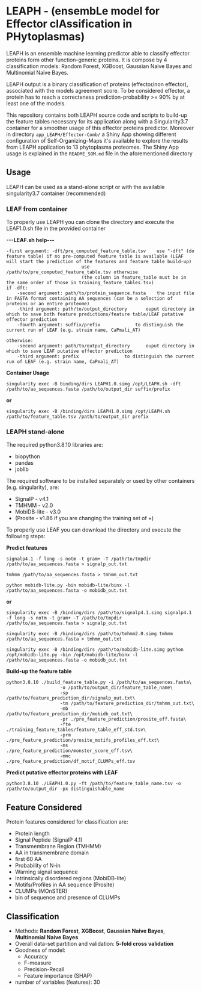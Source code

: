 # LEAPH - (ensembLe model for Effector clAssification in PHytoplasmas)
LEAPH is an ensemble machine learning predictor able to classify effector proteins form other function-generic proteins. It is compose by 4 classification models: Random Forest, XGBoost, Gaussian Naive Bayes and Multinomial Naive Bayes. 

LEAPH output is a binary classification of proteins (effector/non effector), associated with the models agreement score. 
To be considered effector, a protein has to reach a correcteness prediction-probability >= 90% by at least one of the models. 

This repository contains both LEAPH source code and scripts to build-up the feature tables necessary for its application along with a Singularity3.7 container for a smoother usage of this effector proteins predictor. Moreover in directory ```app_LEAPH/Effector-Comb/``` a Shiny App showing different configuration of Self-Organizing-Maps it's available to explore the results from LEAPH application to 13 phytoplasma proteomes. The Shiny App usage is explained in the ```README_SOM.md``` file in the aforementioned directory

## Usage
LEAPH can be used as a stand-alone script or with the available singularity3.7 container (recommended)

### LEAF from container
To properly use LEAPH you can clone the directory and execute the LEAF1.0.sh file in the provided container

**---LEAF.sh help---**
```
-first argument: -dft/pre_computed_feature_table.tsv	use "-dft" (do feature table) if no pre-computed feature table is available (LEAF will start the prediction of the features and feature table build-up)
							use /path/to/pre_computed_feature_table.tsv otherwise
							(the column in feature_table must be in the same order of those in training_feature_tables.tsv) 
if -dft:
	-second argument: path/to/protein_sequence.fasta	the input file in FASTA format containing AA sequences (can be a selection of proteins or an entire proteome)
	-third argument: path/to/output_directory		ouput directory in which to save both feature predictions/feature table/LEAF putative effector prediction 
	-fourth argument: suffix/prefix				to distinguish the current run of LEAF (e.g. strain name, CaPmali_AT)

otherwise:
	-second argument: path/to/output_directory		ouput directory in which to save LEAF putative effector prediction 
	-third argument: prefix					to distinguish the current run of LEAF (e.g. strain name, CaPmali_AT)
```
**Container Usage**
```
singularity exec -B binding/dirs LEAPH1.0.simg /opt/LEAPH.sh -dft /path/to/aa_sequences.fasta /path/to/output_dir suffix/prefix
```
**or**
```
singularity exec -B /binding/dirs LEAPH1.0.simg /opt/LEAPH.sh /path/to/feature_table.tsv /path/to/output_dir prefix
```
### LEAPH stand-alone 
The required python3.8.10 libraries are:
- biopython
- pandas
- joblib

The required software to be installed separately or used by other containers (e.g. singularity), are:
- SignalP - v4.1
- TMHMM - v2.0
- MobiDB-lite - v3.0
- (Prosite - v1.86 if you are changing the training set of +)

To properly use LEAF you can download the directory and execute the following steps:

**Predict features** 
```
signalp4.1 -f long -s notm -t gram+ -T /path/to/tmpdir /path/to/aa_sequences.fasta > signalp_out.txt
```
```
tmhmm /path/to/aa_sequences.fasta > tmhmm_out.txt
```
```
python mobidb-lite.py -bin mobidb-lite/binx -l /path/to/aa_sequences.fasta -o mobidb_out.txt
```
**or**
```
singularity exec -B /binding/dirs /path/to/signalp4.1.simg signalp4.1 -f long -s notm -t gram+ -T /path/to/tmpdir /path/to/aa_sequences.fasta > signalp_out.txt
```
```
singularity exec -B /binding/dirs /path/to/tmhmm2.0.simg tmhmm /path/to/aa_sequences.fasta > tmhmm_out.txt
```
```
singularity exec -B /binding/dirs /path/to/mobidb-lite.simg python /opt/mobidb-lite.py -bin /opt/mobidb-lite/binx -l /path/to/aa_sequences.fasta -o mobidb_out.txt
```

**Build-up the feature table**
```
python3.8.10 ./build_feature_table.py -i /path/to/aa_sequences.fasta\
					-o /path/to/output_dir/feature_table_name\
					-sp /path/to/feature_prediction_dir/signalp_out.txt\
					-tm /path/to/feature_prediction_dir/tmhmm_out.txt\
					-mb /path/to/feature_prediction_dir/mobidb_out.txt\
					-pr ./pre_feature_prediction/prosite_eff.fasta\
					-fte ./training_feature_tables/feature_table_eff_std.tsv\
					-prm ./pre_feature_prediction/prosite_motifs_profiles_eff.txt\
					-ms ./pre_feature_prediction/monster_score_eff.tsv\
					-mmc ./pre_feature_prediction/df_motif_CLUMPs_eff.tsv
```
**Predict putative effector proteins with LEAF**
```
python3.8.10 ./LEAPH1.0.py -ft /path/to/feature_table_name.tsv -o /path/to/output_dir -px distinguishable_name 
```

## Feature Considered
Protein features considered for classification are:
- Protein length
- Signal Peptide (SignalP 4.1)
- Transmembrane Region (TMHMM)
 - AA in transmembrane domain
 - first 60 AA
 - Probability of N-in
 - Warning signal sequence 
-  Intrinsically disordered regions (MobiDB-lite)
- Motifs/Profiles in AA sequence (Prosite)
- CLUMPs (MOnSTER)
- bin of sequence and presence of CLUMPs

## Classification
- Methods: **Random Forest**, **XGBoost**, **Gaussian Naive Bayes**, **Multinomial Naive Bayes**
- Overall data-set partition and validation: **5-fold cross validation** 
- Goodness of model:
  - Accuracy
  - F-measure
  - Precision-Recall
  - Feature importance (SHAP)
- number of variables (features): 30




